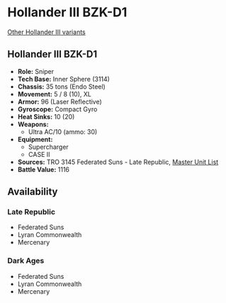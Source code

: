 # Hollander III BZK-D1

[Other Hollander III variants](../hollander_iii.md)

## Hollander III BZK-D1
- **Role:** Sniper
- **Tech Base:** Inner Sphere (3114)
- **Chassis:** 35 tons (Endo Steel)
- **Movement:** 5 / 8 (10), XL
- **Armor:** 96 (Laser Reflective)
- **Gyroscope:** Compact Gyro
- **Heat Sinks:** 10 (20)
- **Weapons:**
  - Ultra AC/10 (ammo: 30)
- **Equipment:**
  - Supercharger
  - CASE II
- **Sources:** TRO 3145 Federated Suns - Late Republic, [Master Unit List](http://masterunitlist.info/Unit/Details/6333/hollander-iii-bzk-d1)
- **Battle Value:** 1116

## Availability

### Late Republic
- Federated Suns
- Lyran Commonwealth
- Mercenary

### Dark Ages
- Federated Suns
- Lyran Commonwealth
- Mercenary

